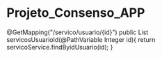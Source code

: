 # Projeto_Consenso_APP
 @GetMapping("/servico/usuario/{id}")
    public List<Servico> servicosUsuarioId(@PathVariable Integer id){
        return servicoService.findByidUsuario(id);
    }
